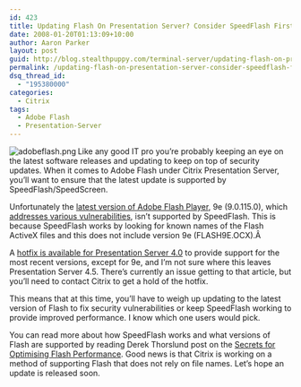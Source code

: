 ```yaml
---
id: 423
title: Updating Flash On Presentation Server? Consider SpeedFlash First
date: 2008-01-20T01:13:09+10:00
author: Aaron Parker
layout: post
guid: http://blog.stealthpuppy.com/terminal-server/updating-flash-on-presentation-server-consider-speedflash-first
permalink: /updating-flash-on-presentation-server-consider-speedflash-first/
dsq_thread_id:
  - "195380000"
categories:
  - Citrix
tags:
  - Adobe Flash
  - Presentation-Server
---
```

<img src="http://stealthpuppy.com/wp-content/uploads/2008/02/adobeflash.png" align="left" alt="adobeflash.png" />Like any good IT pro you&#8217;re probably keeping an eye on the latest software releases and updating to keep on top of security updates. When it comes to Adobe Flash under Citrix Presentation Server, you&#8217;ll want to ensure that the latest update is supported by SpeedFlash/SpeedScreen.

Unfortunately the [latest version of Adobe Flash Player](http://stealthpuppy.com/general/looking-for-adobe-flash-player-download-links), 9e (9.0.115.0), which [addresses various vulnerabilities](http://www.adobe.com/support/security/index.html#flashplayer), isn&#8217;t supported by SpeedFlash. This is because SpeedFlash works by looking for known names of the Flash ActiveX files and this does not include version 9e (FLASH9E.OCX).Â 

A [hotfix is available for Presentation Server 4.0](http://support.citrix.com/article/CTX115426) to provide support for the most recent versions, except for 9e, and I&#8217;m not sure where this leaves Presentation Server 4.5. There&#8217;s currently an issue getting to that article, but you&#8217;ll need to contact Citrix to get a hold of the hotfix.

This means that at this time, you&#8217;ll have to weigh up updating to the latest version of Flash to fix security vulnerabilities or keep SpeedFlash working to provide improved performance. I know which one users would pick.

You can read more about how SpeedFlash works and what versions of Flash are supported by reading Derek Thorslund post on the [Secrets for Optimising Flash Performance](http://community.citrix.com/display/~derekt/2007/11/27/Secrets+for+Optimizing+Flash+Performance+-+Part+1). Good news is that Citrix is working on a method of supporting Flash that does not rely on file names. Let&#8217;s hope an update is released soon.